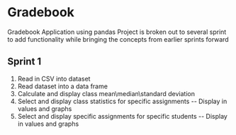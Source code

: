 # Gradebook
Gradebook Application using pandas
Project is broken out to several sprint to add functionality while bringing the concepts from earlier sprints forward
## Sprint 1
1. Read in CSV into dataset
2. Read dataset into a data frame
3. Calculate and display class mean\median\standard deviation
4. Select and display class statistics for specific assignments
-- Display in values and graphs
5. Select and display specific assignments for specific students
-- Display in values and graphs